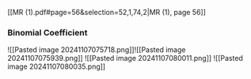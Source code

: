 [[MR (1).pdf#page=56&selection=52,1,74,2|MR (1), page 56]]
### Binomial Coefficient


![[Pasted image 20241107075718.png]]![[Pasted image 20241107075939.png]]
![[Pasted image 20241107080011.png]]
![[Pasted image 20241107080035.png]]